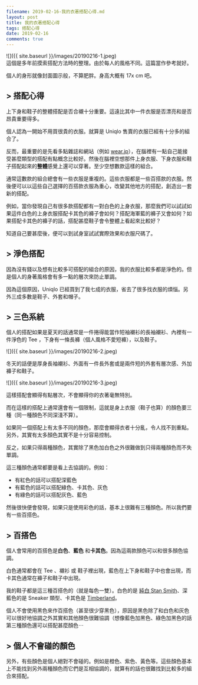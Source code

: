 ```yaml
---
filename: 2019-02-16-我的衣著搭配心得.md
layout: post
title: 我的衣著搭配心得
tags: 搭配心得
date: 2019-02-16
comments: true
---
```


![]({{ site.baseurl }}/images/20190216-1.jpeg)  
這個是多年前摸索搭配方法時的整理。由於每人的風格不同。這篇當作參考就好。

個人的身形就像封面圖示般，不算肥胖。身高大概有 17x cm 吧。

## > 搭配心得

上下身和鞋子的整體搭配是否合襯十分重要。這遠比其中一件衣服是否漂亮和是否昂貴重要得多。

個人認為一開始不用買很貴的衣服。就算是 Uniqlo 售賣的衣服已經有十分多的組合了。

反而，最重要的是先看多點雜誌和網站（例如 [wear.jp](https://wear.jp)），在腦裡有一點自己能接受甚麼類型的搭配有點概念比較好。然後在腦裡空想那件上身衣服、下身衣服和鞋子搭配起來的**整體**感覺上還可以穿著。至少空想數款這樣的組合。

通常這數款的組合總會有一些衣服是重複的。這些衣服都是一些百搭款的衣服。然後便可以以這些自己選擇的百搭款衣服為重心，改變其他地方的搭配，創造出一套新的搭配。

例如，當你發現自己有很多款搭配都有一對白色的上身衣服，那麼我們可以試試如果這件白色的上身衣服搭配卡其色的褲子會如何？搭配海軍藍的褲子又會如何？如果搭配卡其色的褲子的話，搭配甚麼鞋子會令整體上看起來比較好？

知道自己要甚麼後，便可以到試身室試試實際效果和衣服尺碼了。

## > 淨色搭配

因為沒有錢以及想有比較多可搭配的組合的原因，我的衣服比較多都是淨色的。但是個人的身著風格會有多一點的層次來防止單調。

因為這個原因，Uniqlo 已經買到了我七成的衣服，省去了很多找衣服的煩惱。另外三成多數是鞋子、外套和帽子。

## > 三色系統

個人的搭配如果是夏天的話通常是一件捲得能當作短袖襯衫的長袖襯衫、內裡有一件淨色的 Tee ，下身有一條長褲（個人風格不愛短褲），以及鞋子。

![]({{ site.baseurl }}/images/20190216-2.jpeg)

冬天的話便是厚身長袖襯衫、外面有一件長外套或是兩件短的外套有層次感、外加褲子和鞋子。

![]({{ site.baseurl }}/images/20190216-3.jpeg)

這樣搭配會顯得有點層次，不會顯得你的衣著毫無特別。

而在這樣的搭配上通常還會有一個限制，這就是身上衣服（鞋子也算）的顏色要三種（同一種顏色不同深淺不算）。

如果同一個搭配上有太多不同的顏色，那麼會顯得衣者十分亂，令人找不到重點。另外，其實有太多顏色其實不是十分容易控制。

反之，如果只得兩種顏色，其實除了黑色加白色之外很難做到只得兩種顏色而不失單調。

這三種顏色通常都要是看上去協調的。例如：
* 有紅色的話可以搭配深藍色
* 有藍色的話可以搭配綠色、卡其色、灰色
* 有綠色的話可以搭配灰色、藍色

然後很快便會發現，如果只是使用彩色的話，基本上很難有三種顏色。所以我們要有一些百搭色。

## > 百搭色

個人會常用的百搭色是**白色**、**藍色** 和**卡其色**。因為這兩款顏色可以和很多顏色協調。

白色通常都會在 Tee 、襯衫 或 鞋子裡出現，藍色在上下身和鞋子中也會出現，而卡其色通常在褲子和鞋子中出現。

我的鞋子都是這三種百搭色的（就是每色一雙）。白色的是 [純白 Stan Smith](https://www.adidas.com/us/stan-smith-shoes/S75104.html)、深藍色的是 Sneaker 類型、卡其色是 [Timberland](https://www.timberland.com/shop/mens-6-inch-premium-waterproof-boots-wheat-10061024#hero=0)。

個人不會使用黑色來作百搭色（甚至很少穿黑色），原因是黑色除了和白色和灰色可以很好地協調之外其實和其他顏色很難協調（想像藍色加黑色、綠色加黑色的話第三種顏色還可以搭配甚麼顏色⋯

## > 個人不會碰的顏色

另外，有些顏色是個人絕對不會碰的。例如是橙色、紫色、黃色等。這些顏色基本上不能找到另外兩種顏色而它們是互相協調的，就算有的話也很難找到比較多的組合來搭配。
